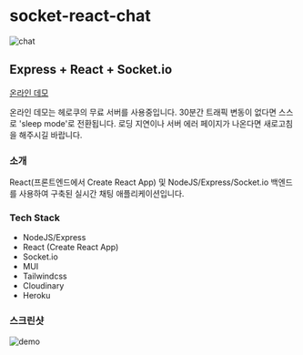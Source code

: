 ﻿# socket-react-chat
![chat](https://user-images.githubusercontent.com/100123808/197870390-adc9c9fc-9b26-4209-880b-9d1445bcf28a.jpg)
## Express + React + Socket.io
[온라인 데모](https://react-socket-simple-chat.herokuapp.com/)

온라인 데모는 헤로쿠의 무료 서버를 사용중입니다. 30분간 트래픽 변동이 없다면 스스로 'sleep mode'로 전환됩니다. 로딩 지연이나 서버 에러 페이지가 나온다면 새로고침을 해주시길 바랍니다.

### 소개

React(프론트엔드에서 Create React App) 및 NodeJS/Express/Socket.io 백엔드를 사용하여 구축된 실시간 채팅 애플리케이션입니다.

### Tech Stack

* NodeJS/Express
* React (Create React App)
* Socket.io
* MUI
* Tailwindcss
* Cloudinary
* Heroku

### 스크린샷
![demo](https://user-images.githubusercontent.com/100123808/197870650-78c3f09c-9edf-4048-ae15-0fce3df0433b.jpg)
